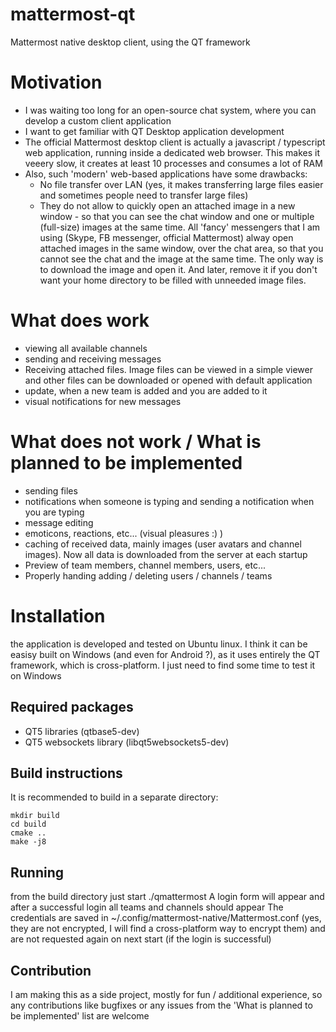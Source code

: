 # mattermost-qt
Mattermost native desktop client, using the QT framework

# Motivation
* I was waiting too long for an open-source chat system, where you can develop a custom client application
* I want to get familiar with QT Desktop application development
* The official Mattermost desktop client is actually a javascript / typescript web application, running inside a dedicated web browser. This makes it veeery slow, it creates at least 10 processes and consumes a lot of RAM
* Also, such 'modern' web-based applications have some drawbacks:
    * No file transfer over LAN (yes, it makes transferring large files easier and sometimes people need to transfer large files)
    * They do not allow to quickly open an attached image in a new window - so that you can see the chat window and one or multiple (full-size) images at the same time. All 'fancy' messengers that I am using (Skype, FB messenger, official Mattermost) alway open attached images in the same window, over the chat area, so that you cannot see the chat and the image at the same time. The only way is to download the image and open it. And later, remove it if you don't want your home directory to be filled with unneeded image files.

# What does work
* viewing all available channels
* sending and receiving messages
* Receiving attached files. Image files can be viewed in a simple viewer and other files can be downloaded or opened with default application
* update, when a new team is added and you are added to it
* visual notifications for new messages

# What does not work / What is planned to be implemented
* sending files
* notifications when someone is typing and sending a notification when you are typing
* message editing
* emoticons, reactions, etc... (visual pleasures :) )
* caching of received data, mainly images (user avatars and channel images). Now all data is downloaded from the server at each startup
* Preview of team members, channel members, users, etc...
* Properly handing adding / deleting users / channels / teams

# Installation
the application is developed and tested on Ubuntu linux. I think it can be easisy built on Windows (and even for Android ?), as it uses entirely the QT framework, which is cross-platform. I just need to find some time to test it on Windows

## Required packages
* QT5 libraries (qtbase5-dev)
* QT5 websockets library (libqt5websockets5-dev)

## Build instructions
It is recommended to build in a separate directory:

    mkdir build
    cd build
    cmake ..
    make -j8
    
## Running
from the build directory just start ./qmattermost
A login form will appear and after a successful login all teams and channels should appear
The credentials are saved in ~/.config/mattermost-native/Mattermost.conf (yes, they are not encrypted, I will find a cross-platform way to encrypt them) and are
not requested again on next start (if the login is successful)

## Contribution
I am making this as a side project, mostly for fun / additional experience, so any contributions like bugfixes or any issues from the 'What is planned to be implemented' list are welcome

